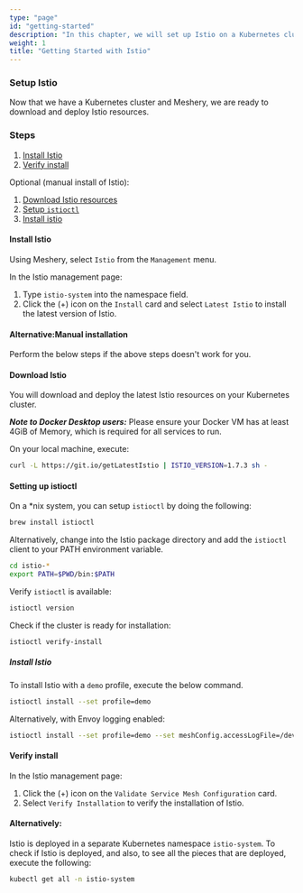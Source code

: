```yaml
---
type: "page"
id: "getting-started"
description: "In this chapter, we will set up Istio on a Kubernetes cluster and prepare the environment for deploying applications with service mesh capabilities."
weight: 1
title: "Getting Started with Istio"
---
```




### Setup Istio

Now that we have a Kubernetes cluster and Meshery, we are ready to download and deploy Istio resources.

### Steps

1. [Install Istio](#1)
1. [Verify install](#2)

Optional (manual install of Istio):

1. [Download Istio resources](#1.1)
1. [Setup `istioctl`](#1.2)
1. [Install istio](#1.3)

#### Install Istio


Using Meshery, select `Istio` from the `Management` menu.

In the Istio management page:

1. Type `istio-system` into the namespace field.
1. Click the (+) icon on the `Install` card and select `Latest Istio` to install the latest version of Istio.

#### Alternative:Manual installation
Perform the below steps if the above steps doesn't work for you.

#### Download Istio

You will download and deploy the latest Istio resources on your Kubernetes cluster.

**_Note to Docker Desktop users:_** Please ensure your Docker VM has at least 4GiB of Memory, which is required for all services to run.

On your local machine, execute:

```sh
curl -L https://git.io/getLatestIstio | ISTIO_VERSION=1.7.3 sh -
```
#### Setting up istioctl

On a \*nix system, you can setup `istioctl` by doing the following:

```sh
brew install istioctl
```

Alternatively, change into the Istio package directory and add the `istioctl` client to your PATH environment variable.

```sh
cd istio-*
export PATH=$PWD/bin:$PATH
```

Verify `istioctl` is available:

```sh
istioctl version
```

Check if the cluster is ready for installation:

```sh
istioctl verify-install
```

##### Install Istio

To install Istio with a `demo` profile, execute the below command.

```sh
istioctl install --set profile=demo
```

Alternatively, with Envoy logging enabled:

```sh
istioctl install --set profile=demo --set meshConfig.accessLogFile=/dev/stdout
```

#### Verify install

In the Istio management page:

1. Click the (+) icon on the `Validate Service Mesh Configuration` card.
1. Select `Verify Installation` to verify the installation of Istio.

#### Alternatively:

Istio is deployed in a separate Kubernetes namespace `istio-system`. To check if Istio is deployed, and also, to see all the pieces that are deployed, execute the following:

```sh
kubectl get all -n istio-system
```


